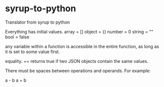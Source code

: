 syrup-to-python
===============

Translator from syrup to python

Everything has initial values.
array = []
object = {}
number = 0
string = ""
bool = false

any variable within a function is accessible in the entire function, as long as it is set to some value first.

equality. == returns true if two JSON objects contain the same values.

There must be spaces between operations and operands. For example:

a - b
a + b

